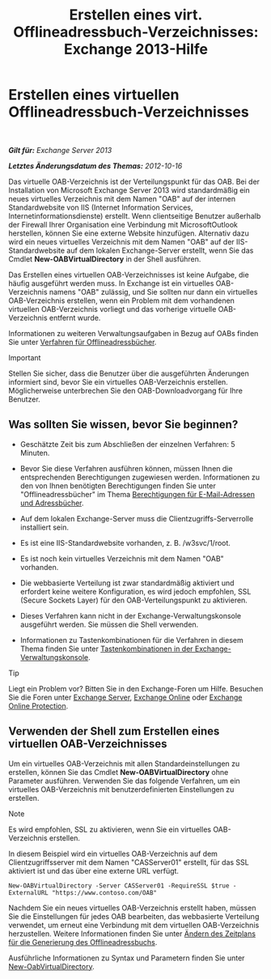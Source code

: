 ﻿---
title: 'Erstellen eines virt. Offlineadressbuch-Verzeichnisses: Exchange 2013-Hilfe'
TOCTitle: Erstellen eines virtuellen Offlineadressbuch-Verzeichnisses
ms:assetid: 2c70e21f-2b12-414a-9e8c-65634a767c72
ms:mtpsurl: https://technet.microsoft.com/de-de/library/Aa996917(v=EXCHG.150)
ms:contentKeyID: 50475254
ms.date: 04/24/2018
mtps_version: v=EXCHG.150
ms.translationtype: HT
---

# Erstellen eines virtuellen Offlineadressbuch-Verzeichnisses

 

_**Gilt für:** Exchange Server 2013_

_**Letztes Änderungsdatum des Themas:** 2012-10-16_

Das virtuelle OAB-Verzeichnis ist der Verteilungspunkt für das OAB. Bei der Installation von Microsoft Exchange Server 2013 wird standardmäßig ein neues virtuelles Verzeichnis mit dem Namen "OAB" auf der internen Standardwebsite von IIS (Internet Information Services, Internetinformationsdienste) erstellt. Wenn clientseitige Benutzer außerhalb der Firewall Ihrer Organisation eine Verbindung mit MicrosoftOutlook herstellen, können Sie eine externe Website hinzufügen. Alternativ dazu wird ein neues virtuelles Verzeichnis mit dem Namen "OAB" auf der IIS-Standardwebsite auf dem lokalen Exchange-Server erstellt, wenn Sie das Cmdlet **New-OABVirtualDirectory** in der Shell ausführen.

Das Erstellen eines virtuellen OAB-Verzeichnisses ist keine Aufgabe, die häufig ausgeführt werden muss. In Exchange ist ein virtuelles OAB-Verzeichnis namens "OAB" zulässig, und Sie sollten nur dann ein virtuelles OAB-Verzeichnis erstellen, wenn ein Problem mit dem vorhandenen virtuellen OAB-Verzeichnis vorliegt und das vorherige virtuelle OAB-Verzeichnis entfernt wurde.

Informationen zu weiteren Verwaltungsaufgaben in Bezug auf OABs finden Sie unter [Verfahren für Offlineadressbücher](offline-address-book-procedures-exchange-2013-help.md).


> [!IMPORTANT]
> Stellen Sie sicher, dass die Benutzer über die ausgeführten Änderungen informiert sind, bevor Sie ein virtuelles OAB-Verzeichnis erstellen. Möglicherweise unterbrechen Sie den OAB-Downloadvorgang für Ihre Benutzer.



## Was sollten Sie wissen, bevor Sie beginnen?

  - Geschätzte Zeit bis zum Abschließen der einzelnen Verfahren: 5 Minuten.

  - Bevor Sie diese Verfahren ausführen können, müssen Ihnen die entsprechenden Berechtigungen zugewiesen werden. Informationen zu den von Ihnen benötigten Berechtigungen finden Sie unter "Offlineadressbücher" im Thema [Berechtigungen für E-Mail-Adressen und Adressbücher](email-address-and-address-book-permissions-exchange-2013-help.md).

  - Auf dem lokalen Exchange-Server muss die Clientzugriffs-Serverrolle installiert sein.

  - Es ist eine IIS-Standardwebsite vorhanden, z. B. /w3svc/1/root.

  - Es ist noch kein virtuelles Verzeichnis mit dem Namen "OAB" vorhanden.

  - Die webbasierte Verteilung ist zwar standardmäßig aktiviert und erfordert keine weitere Konfiguration, es wird jedoch empfohlen, SSL (Secure Sockets Layer) für den OAB-Verteilungspunkt zu aktivieren.

  - Dieses Verfahren kann nicht in der Exchange-Verwaltungskonsole ausgeführt werden. Sie müssen die Shell verwenden.

  - Informationen zu Tastenkombinationen für die Verfahren in diesem Thema finden Sie unter [Tastenkombinationen in der Exchange-Verwaltungskonsole](keyboard-shortcuts-in-the-exchange-admin-center-exchange-online-protection-help.md).


> [!TIP]
> Liegt ein Problem vor? Bitten Sie in den Exchange-Foren um Hilfe. Besuchen Sie die Foren unter <A href="https://go.microsoft.com/fwlink/p/?linkid=60612">Exchange Server</A>, <A href="https://go.microsoft.com/fwlink/p/?linkid=267542">Exchange Online</A> oder <A href="https://go.microsoft.com/fwlink/p/?linkid=285351">Exchange Online Protection</A>.



## Verwenden der Shell zum Erstellen eines virtuellen OAB-Verzeichnisses

Um ein virtuelles OAB-Verzeichnis mit allen Standardeinstellungen zu erstellen, können Sie das Cmdlet **New-OABVirtualDirectory** ohne Parameter ausführen. Verwenden Sie das folgende Verfahren, um ein virtuelles OAB-Verzeichnis mit benutzerdefinierten Einstellungen zu erstellen.


> [!NOTE]
> Es wird empfohlen, SSL zu aktivieren, wenn Sie ein virtuelles OAB-Verzeichnis erstellen.



In diesem Beispiel wird ein virtuelles OAB-Verzeichnis auf dem Clientzugriffsserver mit dem Namen "CASServer01" erstellt, für das SSL aktiviert ist und das über eine externe URL verfügt.

    New-OABVirtualDirectory -Server CASServer01 -RequireSSL $true -ExternalURL "https://www.contoso.com/OAB"

Nachdem Sie ein neues virtuelles OAB-Verzeichnis erstellt haben, müssen Sie die Einstellungen für jedes OAB bearbeiten, das webbasierte Verteilung verwendet, um erneut eine Verbindung mit dem virtuellen OAB-Verzeichnis herzustellen. Weitere Informationen finden Sie unter [Ändern des Zeitplans für die Generierung des Offlineadressbuchs](https://review.docs.microsoft.com/de-de/exchange/voice-mail-unified-messaging/set-up-client-voice-mail-features/protected-voice-mail-procedures).

Ausführliche Informationen zu Syntax und Parametern finden Sie unter [New-OabVirtualDirectory](https://technet.microsoft.com/de-de/library/bb123735\(v=exchg.150\)).

